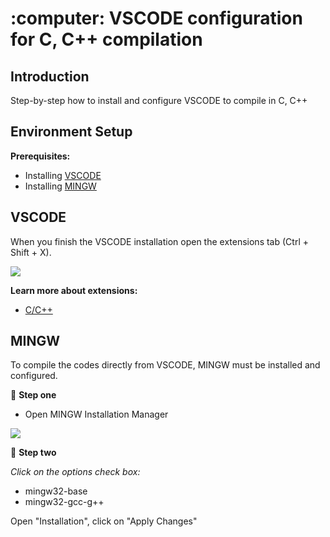 <h1 align="left">:computer: VSCODE configuration for C, C++ compilation </h1>

## Introduction

Step-by-step how to install and configure VSCODE to compile in C, C++

## Environment Setup

**Prerequisites:**
* Installing <a href="https://code.visualstudio.com">VSCODE</a>
* Installing <a href="https://sourceforge.net/projects/mingw/">MINGW</a>

## VSCODE

When you finish the VSCODE installation open the extensions tab (Ctrl + Shift + X).
<p align="left">
  <img src="https://user-images.githubusercontent.com/105325980/168409638-6eef1444-0b6a-4f70-9f18-2174be7c7eef.png" />
</p>

**Learn more about extensions:**
* <a href="https://docs.microsoft.com/pt-br/cpp/build/reference/microsoft-extensions-to-c-and-cpp?view=msvc-170">C/C++</a>

## MINGW

To compile the codes directly from VSCODE, MINGW must be installed and configured. 

📌 <b> Step one </b>
* Open MINGW Installation Manager

<p align="left">
  <img src="https://user-images.githubusercontent.com/105325980/168445678-430bd301-7e26-4898-9a6b-efafdb04e6f9.png" />
</p>

📌 <b>Step two </b>

<i>Click on the options check box:</i>

* mingw32-base
* mingw32-gcc-g++

Open "Installation", click on "Apply Changes"
